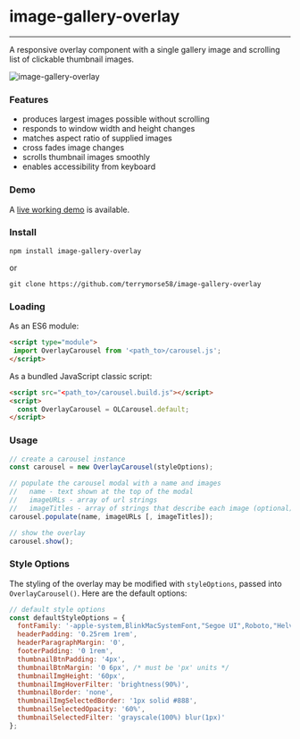 # image-gallery-overlay
---
A responsive overlay component with a single gallery image and
scrolling list of clickable thumbnail images.
 
![image-gallery-overlay](https://terrymorse.com/public/bootstrap-carousel-modal.gif "Sample
 carousel modal")
 
### Features ###
 
 + produces largest images possible without scrolling
 + responds to window width and height changes
 + matches aspect ratio of supplied images
 + cross fades image changes
 + scrolls thumbnail images smoothly
 + enables accessibility from keyboard
 
### Demo ###
 
 A [live working demo](https://terrymorse.com/private/modalcarousel/index.html) is available.
 
### Install ###
 ```text
npm install image-gallery-overlay
```
or
```text
git clone https://github.com/terrymorse58/image-gallery-overlay
```

### Loading ###
 
As an ES6 module:
 ```html
<script type="module">
  import OverlayCarousel from '<path_to>/carousel.js';
</script>
```

As a bundled JavaScript classic script:
```html
<script src="<path_to>/carousel.build.js"></script>
<script>
  const OverlayCarousel = OLCarousel.default;
</script>
```

### Usage ###
```javascript
// create a carousel instance
const carousel = new OverlayCarousel(styleOptions);

// populate the carousel modal with a name and images
//   name - text shown at the top of the modal
//   imageURLs - array of url strings 
//   imageTitles - array of strings that describe each image (optional)
carousel.populate(name, imageURLs [, imageTitles]);

// show the overlay
carousel.show();
```
### Style Options ###

The styling of the overlay may be modified with `styleOptions`, passed into
 `OverlayCarousel()`. Here are the default options:

```javascript
// default style options
const defaultStyleOptions = {
  fontFamily: '-apple-system,BlinkMacSystemFont,"Segoe UI",Roboto,"Helvetica Neue",Arial,"Noto Sans",sans-serif,"Apple Color Emoji","Segoe UI Emoji","Segoe UI Symbol","Noto Color Emoji"'
  headerPadding: '0.25rem 1rem',
  headerParagraphMargin: '0',
  footerPadding: '0 1rem',
  thumbnailBtnPadding: '4px',
  thumbnailBtnMargin: '0 6px', /* must be 'px' units */
  thumbnailImgHeight: '60px',
  thumbnailImgHoverFilter: 'brightness(90%)',
  thumbnailBorder: 'none',
  thumbnailImgSelectedBorder: '1px solid #888',
  thumbnailSelectedOpacity: '60%',
  thumbnailSelectedFilter: 'grayscale(100%) blur(1px)'
};
```

